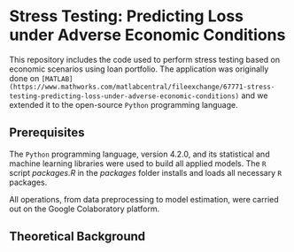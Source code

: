 # Stress Testing: Predicting Loss under Adverse Economic Conditions

This repository includes the code used to perform stress testing based on economic scenarios using loan portfolio. The application was originally done on ```[MATLAB](https://www.mathworks.com/matlabcentral/fileexchange/67771-stress-testing-predicting-loss-under-adverse-economic-conditions)``` and we extended it to the open-source ```Python``` programming language.

## Prerequisites

The ```Python``` programming language, version 4.2.0, and its statistical and machine learning libraries were used to build all applied models. The ```R``` script _packages.R_ in the _packages_ folder installs and loads all necessary ```R``` packages. 

All operations, from data preprocessing to model estimation, were carried out on the Google Colaboratory platform.

## Theoretical Background

